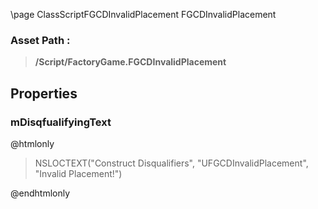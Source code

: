 \page ClassScriptFGCDInvalidPlacement FGCDInvalidPlacement
### Asset Path :
<b><blockquote>/Script/FactoryGame.FGCDInvalidPlacement</blockquote></b>
## Properties

### mDisqfualifyingText
@htmlonly
<blockquote>NSLOCTEXT("Construct Disqualifiers", "UFGCDInvalidPlacement", "Invalid Placement!")</blockquote>
@endhtmlonly

